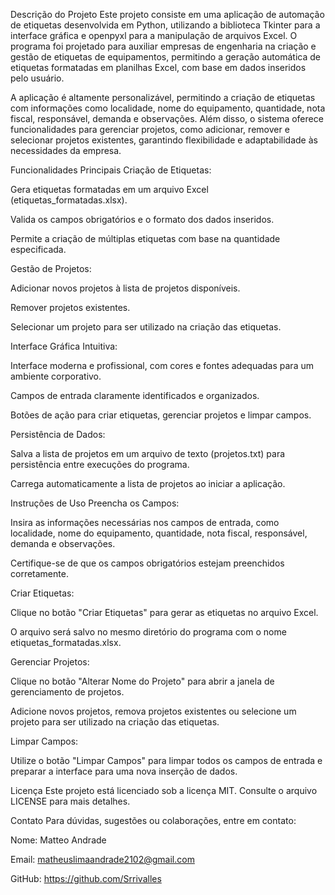 Descrição do Projeto
Este projeto consiste em uma aplicação de automação de etiquetas desenvolvida em Python, utilizando a biblioteca Tkinter para a interface gráfica e openpyxl para a manipulação de arquivos Excel. O programa foi projetado para auxiliar empresas de engenharia na criação e gestão de etiquetas de equipamentos, permitindo a geração automática de etiquetas formatadas em planilhas Excel, com base em dados inseridos pelo usuário.

A aplicação é altamente personalizável, permitindo a criação de etiquetas com informações como localidade, nome do equipamento, quantidade, nota fiscal, responsável, demanda e observações. Além disso, o sistema oferece funcionalidades para gerenciar projetos, como adicionar, remover e selecionar projetos existentes, garantindo flexibilidade e adaptabilidade às necessidades da empresa.

Funcionalidades Principais
Criação de Etiquetas:

Gera etiquetas formatadas em um arquivo Excel (etiquetas_formatadas.xlsx).

Valida os campos obrigatórios e o formato dos dados inseridos.

Permite a criação de múltiplas etiquetas com base na quantidade especificada.

Gestão de Projetos:

Adicionar novos projetos à lista de projetos disponíveis.

Remover projetos existentes.

Selecionar um projeto para ser utilizado na criação das etiquetas.

Interface Gráfica Intuitiva:

Interface moderna e profissional, com cores e fontes adequadas para um ambiente corporativo.

Campos de entrada claramente identificados e organizados.

Botões de ação para criar etiquetas, gerenciar projetos e limpar campos.

Persistência de Dados:

Salva a lista de projetos em um arquivo de texto (projetos.txt) para persistência entre execuções do programa.

Carrega automaticamente a lista de projetos ao iniciar a aplicação.

Instruções de Uso
Preencha os Campos:

Insira as informações necessárias nos campos de entrada, como localidade, nome do equipamento, quantidade, nota fiscal, responsável, demanda e observações.

Certifique-se de que os campos obrigatórios estejam preenchidos corretamente.

Criar Etiquetas:

Clique no botão "Criar Etiquetas" para gerar as etiquetas no arquivo Excel.

O arquivo será salvo no mesmo diretório do programa com o nome etiquetas_formatadas.xlsx.

Gerenciar Projetos:

Clique no botão "Alterar Nome do Projeto" para abrir a janela de gerenciamento de projetos.

Adicione novos projetos, remova projetos existentes ou selecione um projeto para ser utilizado na criação das etiquetas.

Limpar Campos:

Utilize o botão "Limpar Campos" para limpar todos os campos de entrada e preparar a interface para uma nova inserção de dados.

Licença
Este projeto está licenciado sob a licença MIT. Consulte o arquivo LICENSE para mais detalhes.

Contato
Para dúvidas, sugestões ou colaborações, entre em contato:

Nome: Matteo Andrade

Email: matheuslimaandrade2102@gmail.com

GitHub: https://github.com/Srrivalles
